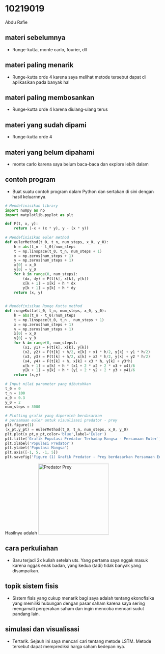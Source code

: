 # 10219019
Abdu Rafie


## materi sebelumnya
+ Runge-kutta, monte carlo, fourier, dll


## materi paling menarik
+ Runge-kutta orde 4 karena saya melihat metode tersebut dapat di aplikasikan pada banyak hal


## materi paling membosankan
+ Runge-kutta orde 4 karena diulang-ulang terus


## materi yang sudah dipami
+ Runge-kutta orde 4

## materi yang belum dipahami
+ monte carlo karena saya belum baca-baca dan explore lebih dalam


## contoh program
+ Buat suatu contoh program dalam Python dan sertakan di sini dengan hasil keluarnnya.


```python
# Mendefinisikan library
import numpy as np
import matplotlib.pyplot as plt

def F(t, x, y):
    return (-x + (x * y), y - (x * y))
    
# Mendefinisikan euler method
def eulerMethod(t_0, t_n, num_steps, x_0, y_0):
    h = abs(t_n - t_0)/num_steps
    t = np.linspace(t_0, t_n, num_steps + 1)
    x = np.zeros(num_steps + 1)
    y = np.zeros(num_steps + 1)
    x[0] = x_0
    y[0] = y_0
    for k in range(0, num_steps):
        (dx, dy) = F(t[k], x[k], y[k])
        x[k + 1] = x[k] + h * dx
        y[k + 1] = y[k] + h * dy
    return (x, y)
    
    
# Mendefinisikan Runge Kutta method
def rungeKutta(t_0, t_n, num_steps, x_0, y_0):
    h = abs(t_n - t_0)/num_steps
    t = np.linspace(t_0, t_n , num_steps + 1)
    x = np.zeros(num_steps + 1)
    y = np.zeros(num_steps + 1)
    x[0] = x_0
    y[0] = y_0
    for k in range(0, num_steps):
        (x1, y1) = F(t[k], x[k], y[k])
        (x2, y2) = F(t[k] + h/2, x[k] + x1 * h/2, y[k] + y1 * h/2)
        (x3, y3) = F(t[k] + h/2, x[k] + x2 * h/2, y[k] + y2 * h/2)
        (x4, y4) = F(t[k] + h, x[k] + x3 * h, y[k] + y3*h)
        x[k + 1] = x[k] + h * (x1 + 2 * x2 + 2 * x3 + x4)/6
        y[k + 1] = y[k] + h * (y1 + 2 * y2 + 2 * y3 + y4)/6
    return (x,y)
    
# Input nilai parameter yang dibutuhkan
t_0 = 0
t_n = 100
x_0 = 0.3
y_0 = 2
num_steps = 3000

# Plotting grafik yang diperoleh berdasarkan
# persamaan euler untuk visualisasi predator - prey
plt.figure(1)
(x_pt,y_pt) = eulerMethod(t_0, t_n, num_steps, x_0, y_0)
plt.plot(x_pt,y_pt,color='blue',label='Euler')
plt.title('Grafik Populasi Predator Terhadap Mangsa - Persamaan Euler')
plt.xlabel('Populasi Predator')
plt.ylabel('Populasi Mangsa')
plt.axis([-1, 5, -1, 5])
plt.savefig('Figure (1) Grafik Predator - Prey berdasarkan Persamaan Euler.png')
```

Hasilnya adalah
<img width="230" alt="Predator Prey" src="https://user-images.githubusercontent.com/97975571/197973220-7d1fb891-9a0c-460f-acf2-13507148406b.png">

## cara perkuliahan
+ Baru terjadi 2x kuliah setelah uts. Yang pertama saya nggak masuk karena nggak enak badan, yang kedua (tadi) tidak banyak yang disampaikan.


## topik sistem fisis
+ Sistem fisis yang cukup menarik bagi saya adalah tentang ekonofisika yang memiliki hubungan dengan pasar saham karena saya sering mengamati pergerakan saham dan ingin mencoba mencari sudut pandang lain.


## simulasi dan visualisasi
+ Tertarik. Sejauh ini saya mencari cari tentang metode LSTM. Metode tersebut dapat memprediksi harga saham kedepan nya.
